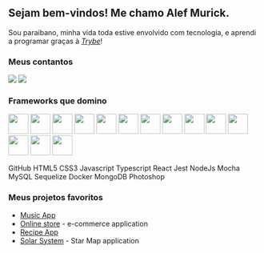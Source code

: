 ## Sejam bem-vindos! Me chamo Alef Murick.

 Sou paraibano, minha vida toda estive envolvido com tecnologia, e aprendi a programar graças à _[Trybe](https://www.betrybe.com/)_!

### Meus contantos
<a href="mailto:alefmurick@hotmail.com"><img src="https://img.shields.io/badge/Microsoft_Outlook-0078D4?style=for-the-badge&logo=microsoft-outlook&logoColor=white"></a> <a href="https://www.https://www.linkedin.com/in/alef-murick/"><img src="https://img.shields.io/badge/LinkedIn-0077B5?style=for-the-badge&logo=linkedin&logoColor=white"></a>

### Frameworks que domino


<img src="https://cdn.jsdelivr.net/gh/devicons/devicon/icons/github/github-original.svg" width="40" heigth="40" />      <img src="https://cdn.jsdelivr.net/gh/devicons/devicon/icons/html5/html5-original-wordmark.svg" width="40" heigth="40" />      <img src="https://cdn.jsdelivr.net/gh/devicons/devicon/icons/css3/css3-original-wordmark.svg" width="40" heigth="40" />      <img src="https://cdn.jsdelivr.net/gh/devicons/devicon/icons/javascript/javascript-plain.svg" width="40" height="40"/>      <img src="https://cdn.jsdelivr.net/gh/devicons/devicon/icons/typescript/typescript-plain.svg" width="40" heigth="40" />      <img src="https://cdn.jsdelivr.net/gh/devicons/devicon/icons/react/react-original-wordmark.svg" width="40" heigth="40" />      <img src="https://cdn.jsdelivr.net/gh/devicons/devicon/icons/jest/jest-plain.svg" width="40" heigth="40" />      <img src="https://cdn.jsdelivr.net/gh/devicons/devicon/icons/nodejs/nodejs-original-wordmark.svg" width="40" heigth="40" />      <img src="https://cdn.jsdelivr.net/gh/devicons/devicon/icons/mocha/mocha-plain.svg" width="40" heigth="40" />      <img src="https://cdn.jsdelivr.net/gh/devicons/devicon/icons/mysql/mysql-original-wordmark.svg" width="40" heigth="40" />      <img src="https://cdn.jsdelivr.net/gh/devicons/devicon/icons/sequelize/sequelize-original-wordmark.svg" width="40" heigth="40" />      <img src="https://cdn.jsdelivr.net/gh/devicons/devicon/icons/docker/docker-plain-wordmark.svg" width="40" heigth="40" />      <img src="https://cdn.jsdelivr.net/gh/devicons/devicon/icons/mongodb/mongodb-plain-wordmark.svg" width="40" heigth="40" />      <img src="https://cdn.jsdelivr.net/gh/devicons/devicon/icons/photoshop/photoshop-line.svg" width="40" heigth="40" />
          
GitHub HTML5 CSS3 Javascript Typescript React Jest NodeJs Mocha MySQL Sequelize Docker MongoDB Photoshop        
          
### Meus projetos favoritos
* <a href="https://github.com/Alef-Murick/music-app">Music App</a>
* <a href="https://github.com/Alef-Murick/online-store">Online store</a> - e-commerce application
* <a href="https://github.com/Alef-Murick/recipes-app-project">Recipe App</a>
* <a href="https://github.com/Alef-Murick/solar-system">Solar System</a> - Star Map application
